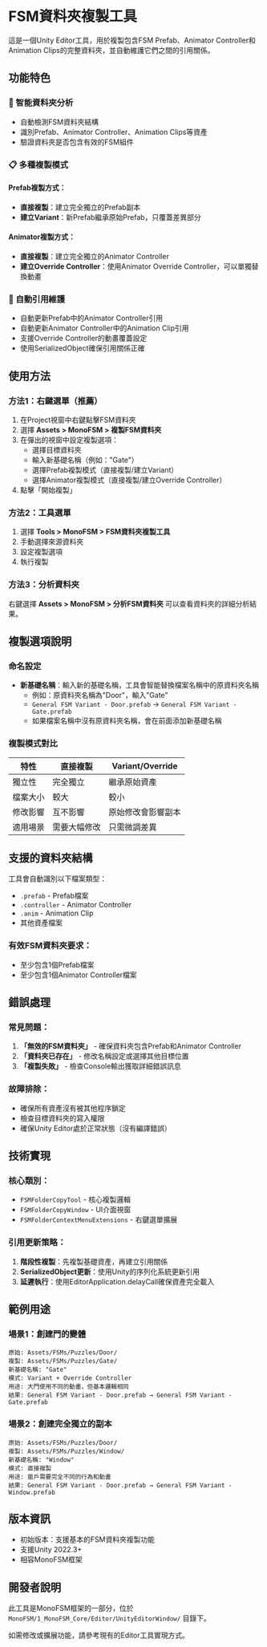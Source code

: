 # FSM資料夾複製工具

這是一個Unity Editor工具，用於複製包含FSM Prefab、Animator Controller和Animation Clips的完整資料夾，並自動維護它們之間的引用關係。

## 功能特色

### 🎯 智能資料夾分析
- 自動檢測FSM資料夾結構
- 識別Prefab、Animator Controller、Animation Clips等資產
- 驗證資料夾是否包含有效的FSM組件

### 📋 多種複製模式

#### Prefab複製方式：
- **直接複製**：建立完全獨立的Prefab副本
- **建立Variant**：新Prefab繼承原始Prefab，只覆蓋差異部分

#### Animator複製方式：
- **直接複製**：建立完全獨立的Animator Controller
- **建立Override Controller**：使用Animator Override Controller，可以單獨替換動畫

### 🔗 自動引用維護
- 自動更新Prefab中的Animator Controller引用
- 自動更新Animator Controller中的Animation Clip引用
- 支援Override Controller的動畫覆蓋設定
- 使用SerializedObject確保引用關係正確

## 使用方法

### 方法1：右鍵選單（推薦）

1. 在Project視窗中右鍵點擊FSM資料夾
2. 選擇 **Assets > MonoFSM > 複製FSM資料夾**
3. 在彈出的視窗中設定複製選項：
   - 選擇目標資料夾
   - 輸入新基礎名稱（例如："Gate"）
   - 選擇Prefab複製模式（直接複製/建立Variant）
   - 選擇Animator複製模式（直接複製/建立Override Controller）
4. 點擊「開始複製」

### 方法2：工具選單

1. 選擇 **Tools > MonoFSM > FSM資料夾複製工具**
2. 手動選擇來源資料夾
3. 設定複製選項
4. 執行複製

### 方法3：分析資料夾

右鍵選擇 **Assets > MonoFSM > 分析FSM資料夾** 可以查看資料夾的詳細分析結果。

## 複製選項說明

### 命名設定
- **新基礎名稱**：輸入新的基礎名稱，工具會智能替換檔案名稱中的原資料夾名稱
  - 例如：原資料夾名稱為"Door"，輸入"Gate"
  - `General FSM Variant - Door.prefab` → `General FSM Variant - Gate.prefab`
  - 如果檔案名稱中沒有原資料夾名稱，會在前面添加新基礎名稱

### 複製模式對比

| 特性 | 直接複製 | Variant/Override |
|------|----------|------------------|
| 獨立性 | 完全獨立 | 繼承原始資產 |
| 檔案大小 | 較大 | 較小 |
| 修改影響 | 互不影響 | 原始修改會影響副本 |
| 適用場景 | 需要大幅修改 | 只需微調差異 |

## 支援的資料夾結構

工具會自動識別以下檔案類型：
- `.prefab` - Prefab檔案
- `.controller` - Animator Controller
- `.anim` - Animation Clip
- 其他資產檔案

### 有效FSM資料夾要求：
- 至少包含1個Prefab檔案
- 至少包含1個Animator Controller檔案

## 錯誤處理

### 常見問題：
1. **「無效的FSM資料夾」** - 確保資料夾包含Prefab和Animator Controller
2. **「資料夾已存在」** - 修改名稱設定或選擇其他目標位置
3. **「複製失敗」** - 檢查Console輸出獲取詳細錯誤訊息

### 故障排除：
- 確保所有資產沒有被其他程序鎖定
- 檢查目標資料夾的寫入權限
- 確保Unity Editor處於正常狀態（沒有編譯錯誤）

## 技術實現

### 核心類別：
- `FSMFolderCopyTool` - 核心複製邏輯
- `FSMFolderCopyWindow` - UI介面視窗
- `FSMFolderContextMenuExtensions` - 右鍵選單擴展

### 引用更新策略：
1. **階段性複製**：先複製基礎資產，再建立引用關係
2. **SerializedObject更新**：使用Unity的序列化系統更新引用
3. **延遲執行**：使用EditorApplication.delayCall確保資產完全載入

## 範例用途

### 場景1：創建門的變體
```
原始: Assets/FSMs/Puzzles/Door/
複製: Assets/FSMs/Puzzles/Gate/
新基礎名稱: "Gate"
模式: Variant + Override Controller
用途: 大門使用不同的動畫，但基本邏輯相同
結果: General FSM Variant - Door.prefab → General FSM Variant - Gate.prefab
```

### 場景2：創建完全獨立的副本
```
原始: Assets/FSMs/Puzzles/Door/
複製: Assets/FSMs/Puzzles/Window/
新基礎名稱: "Window"
模式: 直接複製
用途: 窗戶需要完全不同的行為和動畫
結果: General FSM Variant - Door.prefab → General FSM Variant - Window.prefab
```

## 版本資訊

- 初始版本：支援基本的FSM資料夾複製功能
- 支援Unity 2022.3+
- 相容MonoFSM框架

## 開發者說明

此工具是MonoFSM框架的一部分，位於 `MonoFSM/1_MonoFSM_Core/Editor/UnityEditorWindow/` 目錄下。

如需修改或擴展功能，請參考現有的Editor工具實現方式。